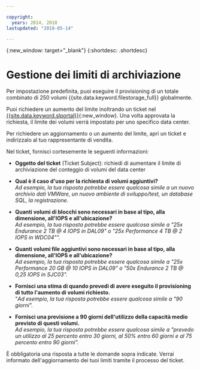 ```yaml
---

copyright:
  years: 2014, 2018
lastupdated: "2018-05-14"

---
```

{:new_window: target="_blank"}
{:shortdesc: .shortdesc}

# Gestione dei limiti di archiviazione

Per impostazione predefinita, puoi eseguire il provisioning di un totale combinato di 250 volumi {{site.data.keyword.filestorage_full}} globalmente. 

Puoi richiedere un aumento del limite inoltrando un ticket nel [{{site.data.keyword.slportal}}](https://control.softlayer.com/){:new_window}. Una volta approvata la richiesta, il limite dei volumi verrà impostato per uno specifico data center.   

Per richiedere un aggiornamento o un aumento del limite, apri un ticket e indirizzalo al tuo rappresentante di vendita.

Nel ticket, fornisci cortesemente le seguenti informazioni: 

- **Oggetto del ticket** (Ticket Subject): richiedi di aumentare il limite di archiviazione del conteggio di volumi del data center

- **Qual è il caso d'uso per la richiesta di volumi aggiuntivi?** <br />
*Ad esempio, la tua risposta potrebbe essere qualcosa simile a un nuovo archivio dati VMWare, un nuovo ambiente di sviluppo/test, un database SQL, la registrazione.*

- **Quanti volumi di blocchi sono necessari in base al tipo, alla dimensione, all'IOPS e all'ubicazione?** <br />
*Ad esempio, la tua risposta potrebbe essere qualcosa simile a "25x Endurance 2 TB @ 4 IOPS in DAL09" o "25x Performance 4 TB @ 2 IOPS in WDC04"".*

- **Quanti volumi file aggiuntivi sono necessari in base al tipo, alla dimensione, all'IOPS e all'ubicazione?** <br />
*Ad esempio, la tua risposta potrebbe essere qualcosa simile a "25x Performance 20 GB @ 10 IOPS in DAL09" o "50x Endurance 2 TB @ 0,25 IOPS in SJC03".*
 
- **Fornisci una stima di quando prevedi di avere eseguito il provisioning di tutto l'aumento di volumi richiesto.** <br />
 "*Ad esempio, la tua risposta potrebbe essere qualcosa simile a "90 giorni".*

- **Fornisci una previsione a 90 giorni dell'utilizzo della capacità medio previsto di questi volumi.** <br />
*Ad esempio, la tua risposta potrebbe essere qualcosa simile a "prevedo un utilizzo al 25 percento entro 30 giorni, al 50% entro 60 giorni e al 75 percento entro 90 giorni".*

È obbligatoria una risposta a tutte le domande sopra indicate. Verrai informato dell'aggiornamento dei tuoi limiti tramite il processo del ticket.  
